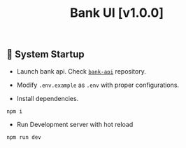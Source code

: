<h1 id="top" align="center">Bank UI [v1.0.0]</h1>

<br/>

<h2 id="system-startup">🚀 System Startup</h2>

-   Launch bank api. Check [`bank-api`](https://github.com/staucktion/bank-api) repository.

-   Modify `.env.example` as `.env` with proper configurations.

-   Install dependencies.

```
npm i
```

-   Run Development server with hot reload

```
npm run dev
```
